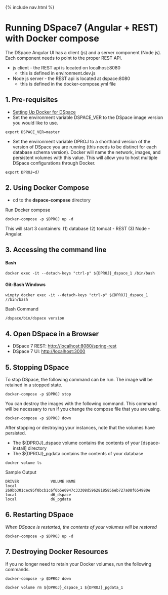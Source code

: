 {% include nav.html %}
# Running DSpace7 (Angular + REST) with Docker compose

The DSpace Angular UI has a client (js) and a server component (Node js).  Each component needs to point to the proper REST API.
- js client - the REST api is located on localhost:8080
  - this is defined in environment.dev.js
- Node js server - the REST api is located at dspace:8080
  - this is defined in the docker-compose.yml file
  
## 1. Pre-requisites
- [Setting Up Docker for DSpace](../../documentation/tutorialSetup.md)
- Set the environment variable DSPACE_VER to the DSpace image version you would like to use.

```
export DSPACE_VER=master
```

- Set the environment variable DPROJ to a shorthand version of the version of DSpace you are running (this needs to be distinct for each database schema version). Docker will name the network, images, and persistent volumes with this value.  This will allow you to host multiple DSpace configurations through Docker.

```
export DPROJ=d7
```

## 2. Using Docker Compose

- cd to the **dspace-compose** directory

Run Docker compose

```
docker-compose -p $DPROJ up -d
```

This will start 3 containers: (1) database (2) tomcat - REST (3) Node - Angular.

## 3. Accessing the command line

#### Bash
```
docker exec -it --detach-keys "ctrl-p" ${DPROJ}_dspace_1 /bin/bash
```

#### Git-Bash Windows
```
winpty docker exec -it --detach-keys "ctrl-p" ${DPROJ}_dspace_1 //bin/bash
```

Bash Command
```
/dspace/bin/dspace version
```

## 4. Open DSpace in a Browser
- DSpace 7 REST: [http://localhost:8080/spring-rest](http://localhost:8080/spring-rest)
- DSpace 7 UI: [http://localhost:3000](http://localhost:3000)

## 5. Stopping DSpace
To stop DSpace, the following command can be run.  The image will be retained in a stopped state.
```
docker-compose -p $DPROJ stop
```

You can destroy the images with the following command.  This command will be necessary to run if you change the compose file that you are using.

```
docker-compose -p $DPROJ down
```

After stopping or destroying your instances, note that the volumes have persisted.
- The ${DPROJ}_dspace volume contains the contents of your [dspace-install] directory
- The ${DPROJ}_pgdata contains the contents of your database


```
docker volume ls
```

Sample Output
```
DRIVER              VOLUME NAME
local               269bb301cec95f0bcb1c6f0b5e0947c33308d59628185856eb727a08f654980e
local               d6_dspace
local               d6_pgdata
```

## 6. Restarting DSpace
_When DSpace is restarted, the contents of your volumes will be restored_

```
docker-compose -p $DPROJ up -d
```

## 7. Destroying Docker Resources
If you no longer need to retain your Docker volumes, run  the following commands.

```
docker-compose -p $DPROJ down
```

```
docker volume rm ${DPROJ}_dspace_1 ${DPROJ}_pgdata_1
```
